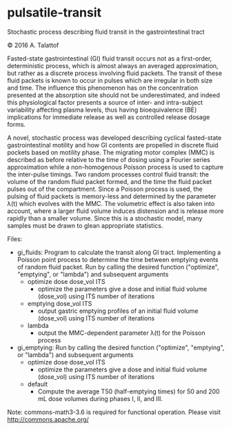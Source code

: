 # pulsatile-transit
Stochastic process describing fluid transit in the gastrointestinal tract

© 2016 A. Talattof

Fasted-state gastrointestinal (GI) fluid transit occurs not as a first-order, deterministic process, which is almost always an averaged approximation, but rather as a discrete process involving fluid packets. The transit of these fluid packets is known to occur in pulses which are irregular in both size and time. The influence this phenomenon has on the concentration presented at the absorption site should not be underestimated, and indeed this physiological factor presents a source of inter- and intra-subject variability affecting plasma levels, thus having bioequivalence (BE) implications for immediate release as well as controlled release dosage forms. 

A novel, stochastic process was developed describing cyclical fasted-state gastrointestinal motility and how GI contents are propelled in discrete fluid pockets based on motility phase. The migrating motor complex (MMC) is described as before relative to the time of dosing using a Fourier series approximation while a non-homogenous Poisson process is used to capture the inter-pulse timings. Two random processes control fluid transit: the volume of the random fluid packet formed, and the time the fluid packet pulses out of the compartment. Since a Poisson process is used, the pulsing of fluid packets is memory-less and determined by the parameter λ(t) which evolves with the MMC. The volumetric effect is also taken into account, where a larger fluid volume induces distension and is release more rapidly than a smaller volume. Since this is a stochastic model, many samples must be drawn to glean appropriate statistics.

Files:

* gi_fluids:  Program to calculate the transit along GI tract. Implementing a Poisson point process to determine the time between emptying events of random fluid packet. Run by calling the desired function ("optimize", "emptying", or "lambda") and subsequent arguments
  - optimize dose dose_vol ITS
    - optimize the parameters give a dose and initial fluid volume (dose_vol) using ITS number of iterations  
  - emptying dose_vol ITS
    - output gastric emptying profiles of an initial fluid volume (dose_vol) using ITS number of iterations  
  - lambda
    - output the MMC-dependent parameter λ(t) for the Poisson process
* gi_emptying: Run by calling the desired function ("optimize", "emptying", or "lambda") and subsequent arguments
  - optimize dose dose_vol ITS
    - optimize the parameters give a dose and initial fluid volume (dose_vol) using ITS number of iterations  
  - default
    - Compute the average T50 (half-emptying times) for 50 and 200 mL dose volumes during phases I, II, and III.

Note: commons-math3-3.6 is required for functional operation. Please visit http://commons.apache.org/
